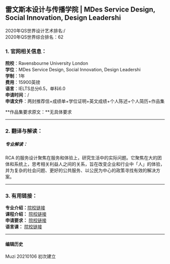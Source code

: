 ## 雷文斯本设计与传播学院 | MDes Service Design, Social Innovation, Design Leadershi

2020年QS世界设计艺术排名:/  
2020年QS世界综合排名：62  

### 1. 官网相关信息：

**院校**：Ravensbourne University London  
**学位**：MDes Service Design, Social Innovation, Design Leadershi  
**学制**：1年  
**费用**：15900英镑  
**语言**：IELTS总分6.5，单科6.0  
**申请时间**：/  
**申请文件**：两封推荐信+成绩单+学位证明+英文成绩+个人陈述+个人简历+作品集  

**作品集要求原文：**无具体要求  

---

### 2. 翻译与解读：

##### 专业解读：
RCA 的服务设计聚焦在服务和体验上，研究生活中的实际问题。它聚焦在大的团体和系统上，思考相关利益人之间的关系，旨在改变企业和行业中「人」的体验，并为复杂的社会问题、更好的公共服务、以公民为中心的政策寻找有效的解决方案。


---


### 3. 有用链接：

**专业介绍：**[院校链接](https://www.ravensbourne.ac.uk/study-here/postgraduate/mdes-service-design-innovation/)  
**课程介绍：** [院校链接](https://www.ravensbourne.ac.uk/study-here/postgraduate/mdes-service-design-innovation/)  
**申请要求：** [院校链接](https://www.ravensbourne.ac.uk/study-here/international/)  
**语言课：** [院校链接](https://www.ravensbourne.ac.uk/study-here/international/pre-sessional-english-language-courses/)


---


#### 编辑历史
Muzi 20210106 初次建立
